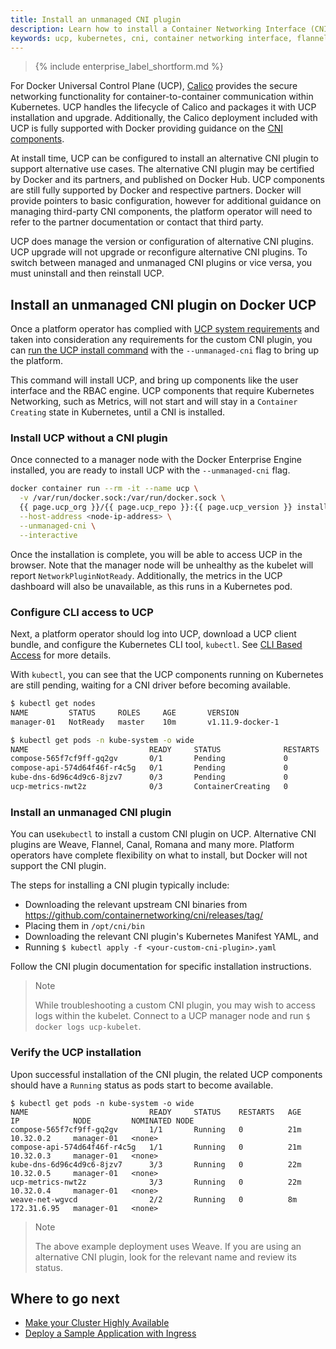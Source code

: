 ```yaml
---
title: Install an unmanaged CNI plugin
description: Learn how to install a Container Networking Interface (CNI) plugin on Docker Universal Control Plane.
keywords: ucp, kubernetes, cni, container networking interface, flannel, weave, calico
---
```


>{% include enterprise_label_shortform.md %}

For Docker Universal Control Plane (UCP), [Calico](https://docs.projectcalico.org/v3.7/introduction/)
provides the secure networking functionality for container-to-container communication within
Kubernetes. UCP handles the lifecycle of Calico and packages it with UCP
installation and upgrade. Additionally, the Calico deployment included with
UCP is fully supported with Docker providing guidance on the
[CNI components](https://github.com/projectcalico/cni-plugin).

At install time, UCP can be configured to install an alternative CNI plugin
to support alternative use cases. The alternative CNI plugin may be certified by
Docker and its partners, and published on Docker Hub. UCP components are still
fully supported by Docker and respective partners. Docker will provide
pointers to basic configuration, however for additional guidance on managing third-party
CNI components, the platform operator will need to refer to the partner documentation
or contact that third party.

UCP does manage the version or configuration of alternative CNI plugins. UCP
upgrade will not upgrade or reconfigure alternative CNI plugins. To switch
between managed and unmanaged CNI plugins or vice versa, you must uninstall and
then reinstall UCP.

## Install an unmanaged CNI plugin on Docker UCP

Once a platform operator has complied with [UCP system
requirements](/ee/ucp/admin/install/system-requirements/) and
taken into consideration any requirements for the custom CNI plugin, you can
[run the UCP install command](/reference/ucp/3.1/cli/install/) with the `--unmanaged-cni` flag
to bring up the platform.

This command will install UCP, and bring up components
like the user interface and the RBAC engine. UCP components that
require Kubernetes Networking, such as Metrics, will not start and will stay in
a `Container Creating` state in Kubernetes, until a CNI is installed.

### Install UCP without a CNI plugin

Once connected to a manager node with the Docker Enterprise Engine installed,
you are ready to install UCP with the `--unmanaged-cni` flag.

```bash
docker container run --rm -it --name ucp \
  -v /var/run/docker.sock:/var/run/docker.sock \
  {{ page.ucp_org }}/{{ page.ucp_repo }}:{{ page.ucp_version }} install \
  --host-address <node-ip-address> \
  --unmanaged-cni \
  --interactive
```

Once the installation is complete, you will be able to access UCP in the browser.
Note that the manager node will be unhealthy as the kubelet will
report `NetworkPluginNotReady`. Additionally, the metrics in the UCP dashboard
will also be unavailable, as this runs in a Kubernetes pod.

### Configure CLI access to UCP

Next, a platform operator should log into UCP, download a UCP client bundle, and
configure the Kubernetes CLI tool, `kubectl`. See [CLI Based
Access](/ee/ucp/user-access/cli/#download-client-certificates) for more details.

With `kubectl`, you can see that the UCP components running on
Kubernetes are still pending, waiting for a CNI driver before becoming
available.

```bash
$ kubectl get nodes
NAME         STATUS     ROLES     AGE       VERSION
manager-01   NotReady   master    10m       v1.11.9-docker-1

$ kubectl get pods -n kube-system -o wide
NAME                           READY     STATUS              RESTARTS   AGE       IP        NODE         NOMINATED NODE
compose-565f7cf9ff-gq2gv       0/1       Pending             0          10m       <none>    <none>       <none>
compose-api-574d64f46f-r4c5g   0/1       Pending             0          10m       <none>    <none>       <none>
kube-dns-6d96c4d9c6-8jzv7      0/3       Pending             0          10m       <none>    <none>       <none>
ucp-metrics-nwt2z              0/3       ContainerCreating   0          10m       <none>    manager-01   <none>
```

### Install an unmanaged CNI plugin

You can use`kubectl` to install a custom CNI plugin on UCP.
Alternative CNI plugins are Weave, Flannel, Canal, Romana and many more.
Platform operators have complete flexibility on what to install, but Docker
will not support the CNI plugin.

The steps for installing a CNI plugin typically include:
- Downloading the relevant upstream CNI binaries from
https://github.com/containernetworking/cni/releases/tag/
- Placing them in `/opt/cni/bin`
- Downloading the relevant CNI plugin's Kubernetes Manifest YAML, and
- Running `$ kubectl apply -f <your-custom-cni-plugin>.yaml`

Follow the CNI plugin documentation for specific installation
instructions.

> Note
>
> While troubleshooting a custom CNI plugin, you may wish to access logs
> within the kubelet. Connect to a UCP manager node and run
> `$ docker logs ucp-kubelet`.

### Verify the UCP installation

Upon successful installation of the CNI plugin, the related UCP components should have
a `Running` status as pods start to become available.

```
$ kubectl get pods -n kube-system -o wide
NAME                           READY     STATUS    RESTARTS   AGE       IP            NODE         NOMINATED NODE
compose-565f7cf9ff-gq2gv       1/1       Running   0          21m       10.32.0.2     manager-01   <none>
compose-api-574d64f46f-r4c5g   1/1       Running   0          21m       10.32.0.3     manager-01   <none>
kube-dns-6d96c4d9c6-8jzv7      3/3       Running   0          22m       10.32.0.5     manager-01   <none>
ucp-metrics-nwt2z              3/3       Running   0          22m       10.32.0.4     manager-01   <none>
weave-net-wgvcd                2/2       Running   0          8m        172.31.6.95   manager-01   <none>
```

> Note
>
> The above example deployment uses Weave. If you are using an alternative
> CNI plugin, look for the relevant name and review its status.

## Where to go next

- [Make your Cluster Highly Available](../admin/install/index.md#step-6-join-manager-nodes)
- [Deploy a Sample Application with Ingress](cluster-ingress/ingress.md)
